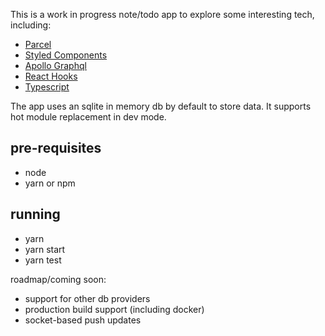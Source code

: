 
This is a work in progress note/todo app to explore some 
interesting tech, including:

* [Parcel](https://parceljs.org/)
* [Styled Components](https://styled-components.com/)
* [Apollo Graphql](https://www.apollographql.com/)
* [React Hooks](https://reactjs.org/docs/hooks-reference.html)
* [Typescript](https://www.typescriptlang.org/)

The app uses an sqlite in memory db by default to store data. It supports 
hot module replacement in dev mode.

## pre-requisites
* node 
* yarn or npm

## running
* yarn
* yarn start
* yarn test

roadmap/coming soon:
* support for other db providers
* production build support (including docker) 
* socket-based push updates





